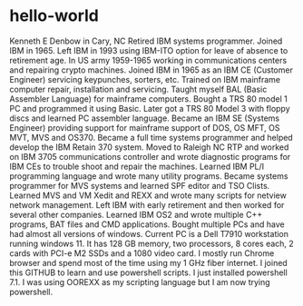 # hello-world
Kenneth E Denbow in Cary, NC
Retired IBM systems programmer. Joined IBM in 1965. 
Left IBM in 1993 using IBM-ITO option for leave of absence to retirement age.
In US army 1959-1965 working in communications centers and repairing crypto machines.
Joined IBM in 1965 as an IBM CE (Customer Engineer) servicing keypunches, sorters, etc.
Trained on IBM mainframe computer repair, installation and servicing.
Taught myself BAL (Basic Assembler Language) for mainframe computers.
Bought a TRS 80 model 1 PC and programmed it using Basic. Later got a TRS 80 Model 3 with floppy discs and learned PC assembler language.
Became an IBM SE (Systems Engineer) providing support for mainframe support of DOS, OS MFT, OS MVT, MVS and OS370.
Became a full time systems programmer and helped develop the IBM Retain 370 system.
Moved to Raleigh NC RTP and worked on IBM 3705 communications controller and wrote diagnostic programs for IBM CEs to trouble shoot and repair the machines.
Learned IBM PL/I programming language and wrote many utility programs.
Became systems programmer for MVS systems and learned SPF editor and TSO Clists.
Learned MVS and VM Xedit and REXX and wrote many scripts for netview network management.
Left IBM with early retirement and then worked for several other companies.
Learned IBM OS2 and wrote multiple C++ programs, BAT files and CMD applications.
Bought multiple PCs and have had almost all versions of windows.
Current PC is a Dell T7910 workstation running windows 11. It has 128 GB memory, two processors, 8 cores each, 2 cards with PCI-e M2 SSDs and a 1080 video card.
I mostly run Chrome browser and spend most of the time using my 1 GHz fiber internet.
I joined this GITHUB to learn and use powershell scripts. I just installed powershell 7.1.
I was using OOREXX as my scripting language but I am now trying powershell.

